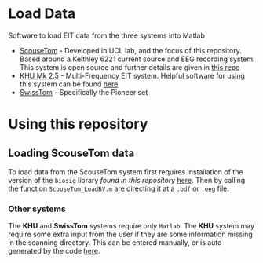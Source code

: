 # Load Data
Software to load EIT data from the three systems into Matlab

-   [ScouseTom](https://github.com/EIT-team/ScouseTom) - Developed in UCL lab, and the focus of this repository. Based around a Keithley 6221 current source and EEG recording system. This system is open source and further details are given in [this repo](https://github.com/EIT-team/ScouseTom)
-   [KHU Mk 2.5](http://iirc.khu.ac.kr/) - Multi-Frequency EIT system. Helpful software for using this system can be found [here](https://github.com/Jimbles/KHU-UCL-EIT)
-   [SwissTom](http://www.swisstom.com/) - Specifically the Pioneer set

# Using this repository

## Loading ScouseTom data
To load data from the ScouseTom system first requires installation of the version of the `biosig` library *found in this repository* [here](./lib/).  Then by calling the function `ScouseTom_LoadBV.m` are directing it at a `.bdf` or `.eeg` file.


### Other systems

The **KHU** and **SwissTom** systems require only `Matlab`. The **KHU**
system may require some extra input from the user if they are some information missing in the scanning directory. This can be entered manually, or is auto generated by the code [here](https://github.com/Jimbles/KHU-UCL-EIT).
